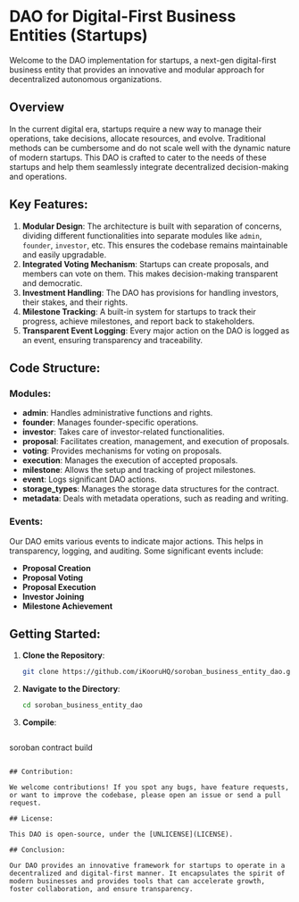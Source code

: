 # DAO for Digital-First Business Entities (Startups)

Welcome to the DAO implementation for startups, a next-gen digital-first business entity that provides an innovative and modular approach for decentralized autonomous organizations.

## Overview

In the current digital era, startups require a new way to manage their operations, take decisions, allocate resources, and evolve. Traditional methods can be cumbersome and do not scale well with the dynamic nature of modern startups. This DAO is crafted to cater to the needs of these startups and help them seamlessly integrate decentralized decision-making and operations.

## Key Features:

1. **Modular Design**: The architecture is built with separation of concerns, dividing different functionalities into separate modules like `admin`, `founder`, `investor`, etc. This ensures the codebase remains maintainable and easily upgradable.
2. **Integrated Voting Mechanism**: Startups can create proposals, and members can vote on them. This makes decision-making transparent and democratic.
3. **Investment Handling**: The DAO has provisions for handling investors, their stakes, and their rights.
4. **Milestone Tracking**: A built-in system for startups to track their progress, achieve milestones, and report back to stakeholders.
5. **Transparent Event Logging**: Every major action on the DAO is logged as an event, ensuring transparency and traceability.

## Code Structure:

### Modules:

- **admin**: Handles administrative functions and rights.
- **founder**: Manages founder-specific operations.
- **investor**: Takes care of investor-related functionalities.
- **proposal**: Facilitates creation, management, and execution of proposals.
- **voting**: Provides mechanisms for voting on proposals.
- **execution**: Manages the execution of accepted proposals.
- **milestone**: Allows the setup and tracking of project milestones.
- **event**: Logs significant DAO actions.
- **storage_types**: Manages the storage data structures for the contract.
- **metadata**: Deals with metadata operations, such as reading and writing.

### Events:

Our DAO emits various events to indicate major actions. This helps in transparency, logging, and auditing. Some significant events include:

- **Proposal Creation**
- **Proposal Voting**
- **Proposal Execution**
- **Investor Joining**
- **Milestone Achievement**

## Getting Started:

1. **Clone the Repository**:
   ```bash
   git clone https://github.com/iKooruHQ/soroban_business_entity_dao.git
   ```
2. **Navigate to the Directory**:
   ```bash
   cd soroban_business_entity_dao
   ```
3. **Compile**:
   ```bash
  soroban contract build
   ```

## Contribution:

We welcome contributions! If you spot any bugs, have feature requests, or want to improve the codebase, please open an issue or send a pull request.

## License:

This DAO is open-source, under the [UNLICENSE](LICENSE).

## Conclusion:

Our DAO provides an innovative framework for startups to operate in a decentralized and digital-first manner. It encapsulates the spirit of modern businesses and provides tools that can accelerate growth, foster collaboration, and ensure transparency.
